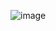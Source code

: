 ![image](https://github.com/Gabronx/LP-Gestauto/assets/102370008/a45c240f-9cd3-4318-bae4-8b2ca36d4a6d)
